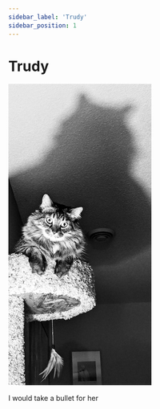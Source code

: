```yaml
---
sidebar_label: 'Trudy'
sidebar_position: 1
---
```


# Trudy

![Trudy](/img/tree-trudy.jpg)

I would take a bullet for her